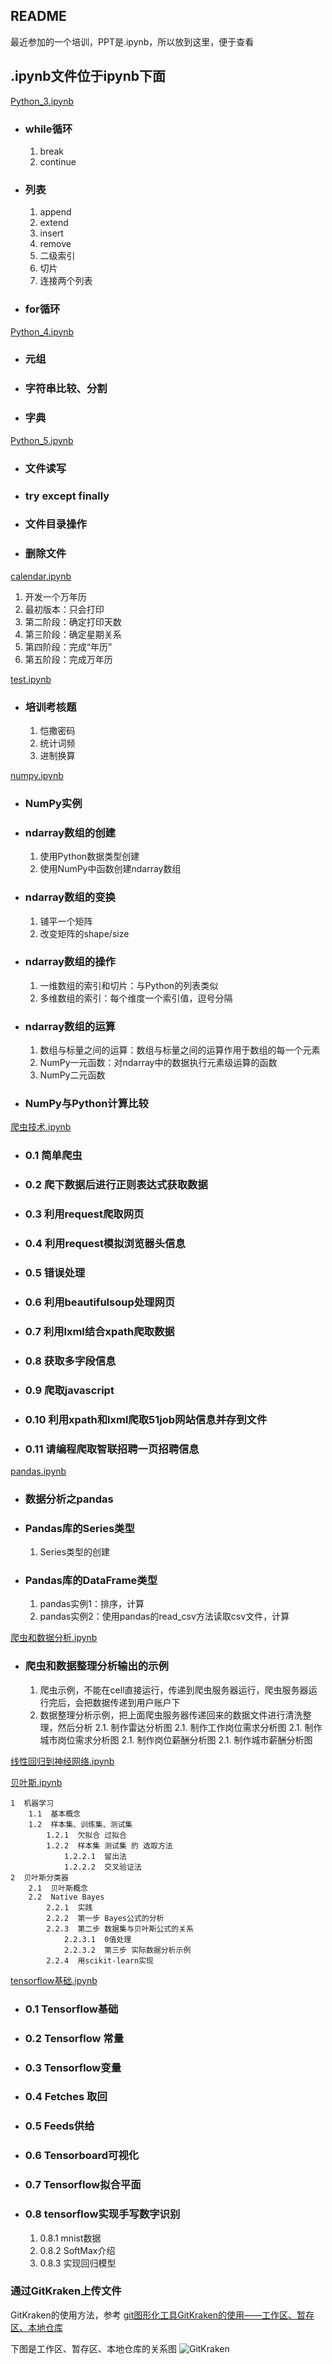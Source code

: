 ## README
最近参加的一个培训，PPT是.ipynb，所以放到这里，便于查看

## .ipynb文件位于ipynb下面
[Python_3.ipynb](https://github.com/Wayho/PythonStudy/blob/master/ipynb/Python_3.ipynb)

- ### while循环
	1. break
	1. continue

- ### 列表
	1. append
	1. extend
	1. insert
	1. remove
	1. 二级索引
	1. 切片
	1. 连接两个列表

- ### for循环

[Python_4.ipynb](https://github.com/Wayho/PythonStudy/blob/master/ipynb/Python_4.ipynb)
- ### 元组
- ### 字符串比较、分割
- ### 字典


[Python_5.ipynb](https://github.com/Wayho/PythonStudy/blob/master/ipynb/Python_5.ipynb)
- ### 文件读写
- ### try  except  finally
- ### 文件目录操作
- ### 删除文件


[calendar.ipynb](https://github.com/Wayho/PythonStudy/blob/master/ipynb/calendar.ipynb)

1. 开发一个万年历
1. 最初版本：只会打印
1. 第二阶段：确定打印天数
1. 第三阶段：确定星期关系
1. 第四阶段：完成“年历”
1. 第五阶段：完成万年历


[test.ipynb](https://github.com/Wayho/PythonStudy/blob/master/ipynb/test.ipynb)

- ### 培训考核题
	1. 恺撒密码
	1. 统计词频
	1. 进制换算


[numpy.ipynb](https://github.com/Wayho/PythonStudy/blob/master/ipynb/numpy.ipynb)

- ### NumPy实例
- ### ndarray数组的创建
	1. 使用Python数据类型创建
	1. 使用NumPy中函数创建ndarray数组

- ### ndarray数组的变换
	1. 铺平一个矩阵
	1. 改变矩阵的shape/size

- ### ndarray数组的操作
	1. 一维数组的索引和切片：与Python的列表类似
	1. 多维数组的索引：每个维度一个索引值，逗号分隔

- ### ndarray数组的运算
	1. 数组与标量之间的运算：数组与标量之间的运算作用于数组的每一个元素
	1. NumPy一元函数：对ndarray中的数据执行元素级运算的函数
	1. NumPy二元函数

- ### NumPy与Python计算比较




    
[爬虫技术.ipynb](https://github.com/Wayho/PythonStudy/blob/master/ipynb/%E7%88%AC%E8%99%AB%E6%8A%80%E6%9C%AF.ipynb)

- ### 0.1  简单爬虫
- ### 0.2  爬下数据后进行正则表达式获取数据
- ### 0.3  利用request爬取网页
- ### 0.4  利用request模拟浏览器头信息
- ### 0.5  错误处理
- ### 0.6  利用beautifulsoup处理网页
- ### 0.7  利用lxml结合xpath爬取数据
- ### 0.8  获取多字段信息
- ### 0.9  爬取javascript
- ### 0.10  利用xpath和lxml爬取51job网站信息并存到文件
- ### 0.11  请编程爬取智联招聘一页招聘信息


[pandas.ipynb](https://github.com/Wayho/PythonStudy/blob/master/ipynb/pandas.ipynb)
- ### 数据分析之pandas
- ### Pandas库的Series类型
	1. Series类型的创建

- ### Pandas库的DataFrame类型
	1. pandas实例1：排序，计算
	1. pandas实例2：使用pandas的read_csv方法读取csv文件，计算


[爬虫和数据分析.ipynb](https://github.com/Wayho/PythonStudy/blob/master/ipynb/%E7%88%AC%E8%99%AB%E5%92%8C%E6%95%B0%E6%8D%AE%E5%88%86%E6%9E%90.ipynb)

- ### 爬虫和数据整理分析输出的示例
	1. 爬虫示例，不能在cell直接运行，传递到爬虫服务器运行，爬虫服务器运行完后，会把数据传递到用户账户下
	2. 数据整理分析示例，把上面爬虫服务器传递回来的数据文件进行清洗整理，然后分析
			2.1. 制作雷达分析图
			2.1. 制作工作岗位需求分析图
			2.1. 制作城市岗位需求分析图
			2.1. 制作岗位薪酬分析图
			2.1. 制作城市薪酬分析图


[线性回归到神经网络.ipynb](https://github.com/Wayho/PythonStudy/blob/master/ipynb/%E7%BA%BF%E6%80%A7%E5%9B%9E%E5%BD%92%E5%88%B0%E7%A5%9E%E7%BB%8F%E7%BD%91%E7%BB%9C.ipynb)

[贝叶斯.ipynb](线性回归到神经网络.ipynb)

    1  机器学习
        1.1  基本概念
        1.2  样本集、训练集、测试集
            1.2.1  欠拟合 过拟合
            1.2.2  样本集 测试集 的 选取方法
                1.2.2.1  留出法
                1.2.2.2  交叉验证法
    2  贝叶斯分类器
        2.1  贝叶斯概念
        2.2  Native Bayes
            2.2.1  实践
            2.2.2  第一步 Bayes公式的分析
            2.2.3  第二步 数据集与贝叶斯公式的关系
                2.2.3.1  0值处理
                2.2.3.2  第三步 实际数据分析示例
            2.2.4  用scikit-learn实现

[tensorflow基础.ipynb](https://github.com/Wayho/PythonStudy/blob/master/ipynb/tensorflow%E5%9F%BA%E7%A1%80.ipynb)

- ### 0.1  Tensorflow基础
- ### 0.2  Tensorflow 常量
- ### 0.3  Tensorflow变量
- ### 0.4  Fetches 取回
- ### 0.5  Feeds供给
- ### 0.6  Tensorboard可视化
- ### 0.7  Tensorflow拟合平面
- ### 0.8  tensorflow实现手写数字识别
	1. 0.8.1  mnist数据
	1. 0.8.2  SoftMax介绍
	1. 0.8.3  实现回归模型

### 通过GitKraken上传文件
GitKraken的使用方法，参考 [git图形化工具GitKraken的使用——工作区、暂存区、本地仓库](http://blog.csdn.net/mr_wuch/article/details/73385702)

下图是工作区、暂存区、本地仓库的关系图
![GitKraken](http://img.blog.csdn.net/20170617223822237?watermark/2/text/aHR0cDovL2Jsb2cuY3Nkbi5uZXQvbXJfd3VjaA==/font/5a6L5L2T/fontsize/400/fill/I0JBQkFCMA==/dissolve/70/gravity/SouthEast)

